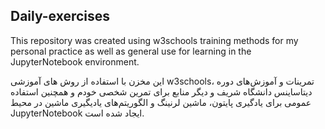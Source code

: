 ## Daily-exercises
This repository was created using w3schools training methods for my personal practice as well as general use for learning in the JupyterNotebook environment.

این مخزن با استفاده از روش های آموزشی w3schools، تمرینات و آموزش‌های دوره دیتاساینس دانشگاه شریف و دیگر منابع برای تمرین شخصی خودم و همچنین استفاده عمومی برای یادگیری پایتون، ماشین لرنینگ و الگوریتم‌های یادیگیری ماشین در محیط JupyterNotebook ایجاد شده است.
